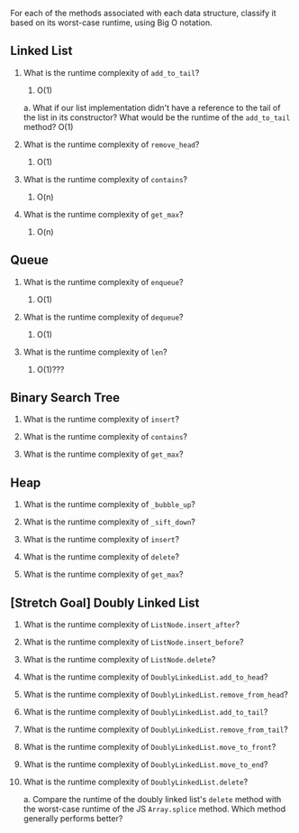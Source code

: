 For each of the methods associated with each data structure, classify it based on its worst-case runtime, using Big O notation.

## Linked List

1. What is the runtime complexity of `add_to_tail`?
    1. O(1)
  
    a. What if our list implementation didn't have a reference to the tail of the list in its constructor? What would be the runtime of the `add_to_tail` method?
        O(1)

2. What is the runtime complexity of `remove_head`?
    1. O(1)

3. What is the runtime complexity of `contains`?
    1. O(n)

4. What is the runtime complexity of `get_max`?
    1. O(n)

## Queue

1. What is the runtime complexity of `enqueue`?
    1. O(1)

2. What is the runtime complexity of `dequeue`?
    1. O(1)

3. What is the runtime complexity of `len`?
    1. O(1)???

## Binary Search Tree

1. What is the runtime complexity of `insert`? 

2. What is the runtime complexity of `contains`?

3. What is the runtime complexity of `get_max`? 

## Heap

1. What is the runtime complexity of `_bubble_up`?

2. What is the runtime complexity of `_sift_down`?

3. What is the runtime complexity of `insert`?

4. What is the runtime complexity of `delete`?

5. What is the runtime complexity of `get_max`?

## [Stretch Goal] Doubly Linked List

1. What is the runtime complexity of `ListNode.insert_after`?

2. What is the runtime complexity of `ListNode.insert_before`?

3. What is the runtime complexity of `ListNode.delete`?

4. What is the runtime complexity of `DoublyLinkedList.add_to_head`?

5. What is the runtime complexity of `DoublyLinkedList.remove_from_head`?

6. What is the runtime complexity of `DoublyLinkedList.add_to_tail`?

7. What is the runtime complexity of `DoublyLinkedList.remove_from_tail`?

8. What is the runtime complexity of `DoublyLinkedList.move_to_front`?

9. What is the runtime complexity of `DoublyLinkedList.move_to_end`?

10. What is the runtime complexity of `DoublyLinkedList.delete`?

    a. Compare the runtime of the doubly linked list's `delete` method with the worst-case runtime of the JS `Array.splice` method. Which method generally performs better?